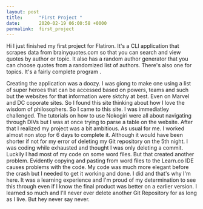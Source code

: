 ```yaml
---
layout: post
title:      "First Project "
date:       2020-02-19 06:00:58 +0000
permalink:  first_project
---
```



Hi I just finished my first project for Flatiron. It's a CLI application that scrapes data from brainyquotes.com so that you can search and view quotes by author or topic. It also has a random author generator that you can choose  quotes from a randomized list of authors. There's also one for topics. It's a fairly complete program . 

Creating the application was a doozy. I was giong to make one using a list of super heroes that can be accessed based on powers, teams and such but the websites for that information were sktchy at best. Even on Marvel and DC coporate sites. So I found this site thinking about how I love the wisdom of philosophers. So I came to this site. I was immediatley challenged. The tutorials on how to use Nokogiri were all about navigating through DIVs but I was at once trying to parse a table on the website. After that I realized my project was a bit ambitious. As usual for me. I worked almost non stop for 6 days to complete it. Although it would have been shorter if not for my error of deleting my Git repository on the 5th night. I was coding while exhausted and thought I was only deleting a commit. Luckily I had most of my code on some word files.  But that created another problem. Evidently copying and pasting from word files to the Learn.co IDE causes problems with the code. My code was much more elegant before the crash but I needed to get it working and done. I did and that's why I'm here. It was a learning experience and I'm proud of my determination to see this through even if I know the final product was better on a earlier version. I learned so much and I'll never ever delete another Git Repository for as long as I live. But hey never say never.
